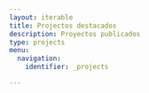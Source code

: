 ```yaml
---
layout: iterable
title: Projectos destacados
description: Proyectos publicados
type: projects
menu:
  navigation:
    identifier: _projects

---
```

